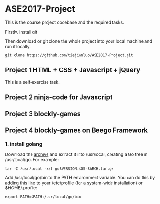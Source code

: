 # ASE2017-Project
This is the course project codebase and the required tasks.

Firstly, install [git](https://git-scm.com/downloads)

Then download or git clone the whole project into your local machine and run it locally.
```
git clone https://github.com/tiejianluo/ASE2017-Project.git
```

## Project 1 HTML + CSS + Javascript + jQuery
This is a self-exercise task.
## Project 2 ninja-code for Javascript
###
## Project 3 blockly-games

## Project 4 blockly-games on Beego Framework
### 1. install golang
Download the [archive](https://golang.org/dl) and extract it into /usr/local, creating a Go tree in /usr/local/go. For example:
```
tar -C /usr/local -xzf go$VERSION.$OS-$ARCH.tar.gz
```
Add /usr/local/go/bin to the PATH environment variable. You can do this by adding this line to your /etc/profile (for a system-wide installation) or $HOME/.profile:
```
export PATH=$PATH:/usr/local/go/bin
```
